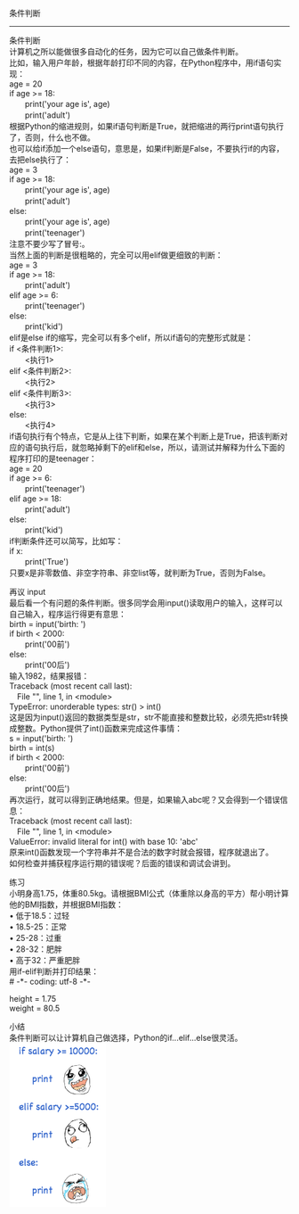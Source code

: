 条件判断  
________________________________________  
条件判断  
计算机之所以能做很多自动化的任务，因为它可以自己做条件判断。  
比如，输入用户年龄，根据年龄打印不同的内容，在Python程序中，用if语句实现：  
age = 20  
if age >= 18:  
　　print('your age is', age)  
　　print('adult')  
根据Python的缩进规则，如果if语句判断是True，就把缩进的两行print语句执行了，否则，什么也不做。  
也可以给if添加一个else语句，意思是，如果if判断是False，不要执行if的内容，去把else执行了：  
age = 3  
if age >= 18:  
　　print('your age is', age)  
　　print('adult')  
else:  
　　print('your age is', age)  
　　print('teenager')  
注意不要少写了冒号:。  
当然上面的判断是很粗略的，完全可以用elif做更细致的判断：  
age = 3  
if age >= 18:  
　　print('adult')  
elif age >= 6:  
　　print('teenager')  
else:  
　　print('kid')  
elif是else if的缩写，完全可以有多个elif，所以if语句的完整形式就是：  
if <条件判断1>:  
　　<执行1>  
elif <条件判断2>:  
　　<执行2>  
elif <条件判断3>:  
　　<执行3>  
else:  
　　<执行4>  
if语句执行有个特点，它是从上往下判断，如果在某个判断上是True，把该判断对应的语句执行后，就忽略掉剩下的elif和else，所以，请测试并解释为什么下面的程序打印的是teenager：  
age = 20  
if age >= 6:  
　　print('teenager')  
elif age >= 18:  
　　print('adult')  
else:  
　　print('kid')  
if判断条件还可以简写，比如写：  
if x:  
　　print('True')  
只要x是非零数值、非空字符串、非空list等，就判断为True，否则为False。  

再议 input  
最后看一个有问题的条件判断。很多同学会用input()读取用户的输入，这样可以自己输入，程序运行得更有意思：  
birth = input('birth: ')  
if birth < 2000:  
　　print('00前')  
else:  
　　print('00后')  
输入1982，结果报错：  
Traceback (most recent call last):  
　File "<stdin>", line 1, in <module\>  
TypeError: unorderable types: str() > int()  
这是因为input()返回的数据类型是str，str不能直接和整数比较，必须先把str转换成整数。Python提供了int()函数来完成这件事情：  
s = input('birth: ')  
birth = int(s)  
if birth < 2000:  
　　print('00前')  
else:  
　　print('00后')  
再次运行，就可以得到正确地结果。但是，如果输入abc呢？又会得到一个错误信息：  
Traceback (most recent call last):  
　File "<stdin>", line 1, in <module\>  
ValueError: invalid literal for int() with base 10: 'abc'  
原来int()函数发现一个字符串并不是合法的数字时就会报错，程序就退出了。  
如何检查并捕获程序运行期的错误呢？后面的错误和调试会讲到。  

练习  
小明身高1.75，体重80.5kg。请根据BMI公式（体重除以身高的平方）帮小明计算他的BMI指数，并根据BMI指数：  
•	低于18.5：过轻  
•	18.5-25：正常  
•	25-28：过重  
•	28-32：肥胖  
•	高于32：严重肥胖  
用if-elif判断并打印结果：  
\# -\*- coding: utf-8 -*-  

height = 1.75  
weight = 80.5  

小结  
条件判断可以让计算机自己做选择，Python的if...elif...else很灵活。  
![](photo/2-4p0.png)  